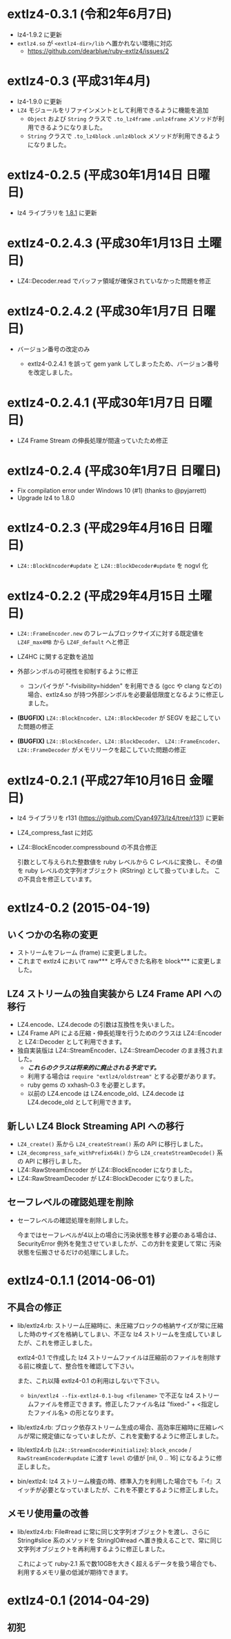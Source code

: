 # extlz4-0.3.1 (令和2年6月7日)

  * lz4-1.9.2 に更新
  * `extlz4.so` が `<extlz4-dir>/lib` へ置かれない環境に対応
      * https://github.com/dearblue/ruby-extlz4/issues/2


# extlz4-0.3 (平成31年4月)

  * lz4-1.9.0 に更新
  * `LZ4` モジュールをリファインメントとして利用できるように機能を追加
      * `Object` および `String` クラスで `.to_lz4frame` `.unlz4frame` メソッドが利用できるようになりました。
      * `String` クラスで `.to_lz4block` `.unlz4block` メソッドが利用できるようになりました。


# extlz4-0.2.5 (平成30年1月14日 日曜日)

  * lz4 ライブラリを [1.8.1](https://github.com/lz4/lz4/releases/tag/v1.8.1) に更新


# extlz4-0.2.4.3 (平成30年1月13日 土曜日)

  * LZ4::Decoder.read でバッファ領域が確保されていなかった問題を修正


# extlz4-0.2.4.2 (平成30年1月7日 日曜日)

  * バージョン番号の改定のみ

      * extlz4-0.2.4.1 を誤って gem yank してしまったため、バージョン番号を改定しました。


# extlz4-0.2.4.1 (平成30年1月7日 日曜日)

  * LZ4 Frame Stream の伸長処理が間違っていたため修正


# extlz4-0.2.4 (平成30年1月7日 日曜日)

  * Fix compilation error under Windows 10 (#1) (thanks to @pyjarrett)
  * Upgrade lz4 to 1.8.0


# extlz4-0.2.3 (平成29年4月16日 日曜日)

  * ``LZ4::BlockEncoder#update`` と ``LZ4::BlockDecoder#update`` を nogvl 化


# extlz4-0.2.2 (平成29年4月15日 土曜日)

  * ``LZ4::FrameEncoder.new`` のフレームブロックサイズに対する既定値を
    ``LZ4F_max4MB`` から ``LZ4F_default`` へと修正

  * LZ4HC に関する定数を追加

  * 外部シンボルの可視性を抑制するように修正

    * コンパイラが "-fvisibility=hidden" を利用できる (gcc や clang などの)
      場合、extlz4.so が持つ外部シンボルを必要最低限度となるように修正しました。

  * **(BUGFIX)** ``LZ4::BlockEncoder``、``LZ4::BlockDecoder`` が SEGV
    を起こしていた問題の修正

  * **(BUGFIX)** ``LZ4::BlockEncoder``、``LZ4::BlockDecoder``、
    ``LZ4::FrameEncoder``、``LZ4::FrameDecoder`` がメモリリークを起こしていた問題の修正


# extlz4-0.2.1 (平成27年10月16日 金曜日)

  * lz4 ライブラリを r131 (https://github.com/Cyan4973/lz4/tree/r131) に更新
  * LZ4\_compress\_fast に対応
  * LZ4::BlockEncoder.compressbound の不具合修正

    引数として与えられた整数値を ruby レベルから C レベルに変換し、その値を
    ruby レベルの文字列オブジェクト (RString) として扱っていました。
    この不具合を修正しています。


# extlz4-0.2 (2015-04-19)

## いくつかの名称の変更

  * ストリームをフレーム (frame) に変更しました。
  * これまで extlz4 において raw\*\*\* と呼んできた名称を block\*\*\* に変更しました。

## LZ4 ストリームの独自実装から LZ4 Frame API への移行

  * LZ4.encode、LZ4.decode の引数は互換性を失いました。
  * LZ4 Frame API による圧縮・伸長処理を行うためのクラスは
    LZ4::Encoder と LZ4::Decoder として利用できます。
  * 独自実装版は LZ4::StreamEncoder、LZ4::StreamDecoder のまま残されました。
      * ***これらのクラスは将来的に廃止される予定です。***
      * 利用する場合は ``require "extlz4/oldstream"`` とする必要があります。
      * ruby gems の xxhash-0.3 を必要とします。
      * 以前の LZ4.encode は LZ4.encode\_old、LZ4.decode は LZ4.decode\_old
        として利用できます。

## 新しい LZ4 Block Streaming API への移行

  * ``LZ4_create()`` 系から ``LZ4_createStream()`` 系の API に移行しました。
  * ``LZ4_decompress_safe_withPrefix64k()`` から ``LZ4_createStreamDecode()`` 系の API に移行しました。
  * LZ4::RawStreamEncoder が LZ4::BlockEncoder になりました。
  * LZ4::RawStreamDecoder が LZ4::BlockDecoder になりました。

## セーフレベルの確認処理を削除

  * セーフレベルの確認処理を削除しました。

    今まではセーフレベルが4以上の場合に汚染状態を移す必要のある場合は、
    SecurityError 例外を発生させていましたが、この方針を変更して常に
    汚染状態を伝搬させるだけの処理にしました。


# extlz4-0.1.1 (2014-06-01)

## 不具合の修正

* lib/extlz4.rb: ストリーム圧縮時に、未圧縮ブロックの格納サイズが常に圧縮した時のサイズを格納してしまい、不正な lz4 ストリームを生成していましたが、これを修正しました。

    extlz4-0.1 で作成した lz4 ストリームファイルは圧縮前のファイルを削除する前に検査して、整合性を確認して下さい。

    また、これ以降 extlz4-0.1 の利用はしないで下さい。

    * `bin/extlz4 --fix-extlz4-0.1-bug <filename>` で不正な lz4 ストリームファイルを修正できます。修正したファイル名は "fixed-" + &lt;指定したファイル名&gt; の形となります。

* lib/extlz4.rb: ブロック依存ストリーム生成の場合、高効率圧縮時に圧縮レベルが常に規定値になっていましたが、これを変動するように修正しました。

* lib/extlz4.rb (`LZ4::StreamEncoder#initialize`): `block_encode` / `RawStreamEncoder#update` に渡す `level` の値が [nil, 0 .. 16] になるように修正しました。

* bin/extlz4: lz4 ストリーム検査の時、標準入力を利用した場合でも『-f』スイッチが必要となっていましたが、これを不要とするように修正しました。

## メモリ使用量の改善

* lib/extlz4.rb: File#read に常に同じ文字列オブジェクトを渡し、さらに String#slice 系のメソッドを StringIO#read へ置き換えることで、常に同じ文字列オブジェクトを再利用するように修正しました。

    これによって ruby-2.1 系で数10GBを大きく超えるデータを扱う場合でも、利用するメモリ量の低減が期待できます。


# extlz4-0.1 (2014-04-29)

## 初犯
